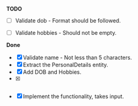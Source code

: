 **TODO**

  - [ ] Validate dob - Format should be followed.
  - [ ] Validate hobbies - Should not be empty.


**Done**

- [x] Validate name - Not less than 5 characters.
- [x] Extract the PersonalDetails entity.
- [x] Add DOB and Hobbies.
- [x] ~~~Hard code values as input.~~~
- [x] Implement the functionality, takes input.
